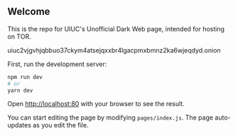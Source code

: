 ## Welcome

This is the repo for UIUC's Unofficial Dark Web page, intended for hosting on TOR.

uiuc2vjgvhjqbbuo37ckym4atsejqxxbr4lgacpmxbmnz2ka6wjeqdyd.onion

First, run the development server:

```bash
npm run dev
# or
yarn dev
```

Open [http://localhost:80](http://localhost:80) with your browser to see the result.

You can start editing the page by modifying `pages/index.js`. The page auto-updates as you edit the file.


